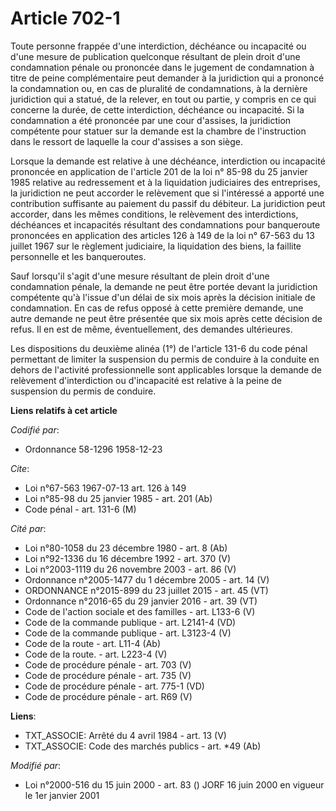 # Article 702-1

Toute personne frappée d'une interdiction, déchéance ou incapacité ou d'une mesure de publication quelconque résultant de
plein droit d'une condamnation pénale ou prononcée dans le jugement de condamnation à titre de peine complémentaire peut
demander à la juridiction qui a prononcé la condamnation ou, en cas de pluralité de condamnations, à la dernière juridiction
qui a statué, de la relever, en tout ou partie, y compris en ce qui concerne la durée, de cette interdiction, déchéance ou
incapacité. Si la condamnation a été prononcée par une cour d'assises, la juridiction compétente pour statuer sur la demande
est la chambre de l'instruction dans le ressort de laquelle la cour d'assises a son siège.

Lorsque la demande est relative à une déchéance, interdiction ou incapacité prononcée en application de l'article 201 de la
loi n° 85-98 du 25 janvier 1985 relative au redressement et à la liquidation judiciaires des entreprises, la juridiction ne
peut accorder le relèvement que si l'intéressé a apporté une contribution suffisante au paiement du passif du débiteur. La
juridiction peut accorder, dans les mêmes conditions, le relèvement des interdictions, déchéances et incapacités résultant
des condamnations pour banqueroute prononcées en application des articles 126 à 149 de la loi n° 67-563 du 13 juillet 1967
sur le règlement judiciaire, la liquidation des biens, la faillite personnelle et les banqueroutes.

Sauf lorsqu'il s'agit d'une mesure résultant de plein droit d'une condamnation pénale, la demande ne peut être portée devant
la juridiction compétente qu'à l'issue d'un délai de six mois après la décision initiale de condamnation. En cas de refus
opposé à cette première demande, une autre demande ne peut être présentée que six mois après cette décision de refus. Il en
est de même, éventuellement, des demandes ultérieures.

Les dispositions du deuxième alinéa (1°) de l'article 131-6 du code pénal permettant de limiter la suspension du permis de
conduire à la conduite en dehors de l'activité professionnelle sont applicables lorsque la demande de relèvement
d'interdiction ou d'incapacité est relative à la peine de suspension du permis de conduire.

**Liens relatifs à cet article**

_Codifié par_:

  - Ordonnance 58-1296 1958-12-23

_Cite_:

  - Loi n°67-563 1967-07-13 art. 126 à 149
  - Loi n°85-98 du 25 janvier 1985 - art. 201 (Ab)
  - Code pénal - art. 131-6 (M)

_Cité par_:

  - Loi n°80-1058 du 23 décembre 1980 - art. 8 (Ab)
  - Loi n°92-1336 du 16 décembre 1992 - art. 370 (V)
  - Loi n°2003-1119 du 26 novembre 2003 - art. 86 (V)
  - Ordonnance n°2005-1477 du 1 décembre 2005 - art. 14 (V)
  - ORDONNANCE n°2015-899 du 23 juillet 2015 - art. 45 (VT)
  - Ordonnance n°2016-65 du 29 janvier 2016 - art. 39 (VT)
  - Code de l'action sociale et des familles - art. L133-6 (V)
  - Code de la commande publique - art. L2141-4 (VD)
  - Code de la commande publique - art. L3123-4 (V)
  - Code de la route - art. L11-4 (Ab)
  - Code de la route. - art. L223-4 (V)
  - Code de procédure pénale - art. 703 (V)
  - Code de procédure pénale - art. 735 (V)
  - Code de procédure pénale - art. 775-1 (VD)
  - Code de procédure pénale - art. R69 (V)

**Liens**:

  - TXT_ASSOCIE: Arrêté du 4 avril 1984 - art. 13 (V)
  - TXT_ASSOCIE: Code des marchés publics - art. *49 (Ab)

_Modifié par_:

  - Loi n°2000-516 du 15 juin 2000 - art. 83 () JORF 16 juin 2000 en vigueur le 1er janvier 2001
